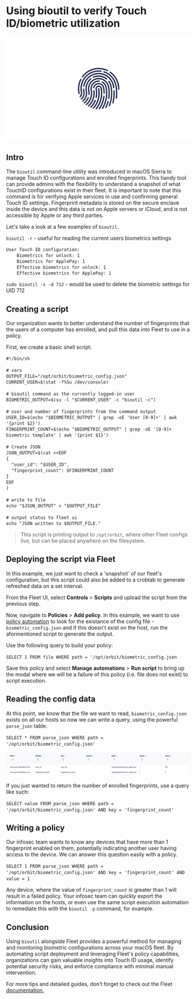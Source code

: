 # Using bioutil to verify Touch ID/biometric utilization

![Apple TouchID](../website/assets/images/articles/bioutil@2x.png)

## Intro

The `bioutil` command-line utility was introduced in macOS Sierra to manage Touch ID configurations and enrolled fingerprints. This handy tool can provide admins with the flexibility to understand a snapshot of what TouchID configurations exist in their fleet. It is important to note that this command is for verifying Apple services in use and confirming general Touch ID settings. Fingerprint metadata is stored on the secure enclave inside the device and this data is not on Apple servers or iCloud, and is not accessible by Apple or any third parties.

Let's take a look at a few examples of `bioutil`.

`bioutil -r` - useful for reading the current users biometrics settings

```
User Touch ID configuration:
    Biometrics for unlock: 1
    Biometrics for ApplePay: 1
    Effective biometrics for unlock: 1
    Effective biometrics for ApplePay: 1
```

`sudo bioutil -s -d 712` - would be used to delete the biometric settings for UID 712

## Creating a script

Our organization wants to better understand the number of fingerprints that the users of a computer has enrolled, and pull this data into Fleet to use in a policy.

First, we create a basic shell script:

```
#!/bin/sh

# vars
OUTPUT_FILE="/opt/orbit/biometric_config.json"
CURRENT_USER=$(stat -f%Su /dev/console)

# bioutil command as the currently logged-in user
BIOMETRIC_OUTPUT=$(su -l "$CURRENT_USER" -c "bioutil -c")

# user and number of fingerprints from the command output
USER_ID=$(echo "$BIOMETRIC_OUTPUT" | grep -oE 'User [0-9]+' | awk '{print $2}')
FINGERPRINT_COUNT=$(echo "$BIOMETRIC_OUTPUT" | grep -oE '[0-9]+ biometric template' | awk '{print $1}')

# Create JSON
JSON_OUTPUT=$(cat <<EOF
{
  "user_id": "$USER_ID",
  "fingerprint_count": $FINGERPRINT_COUNT
}
EOF
)

# write to file
echo "$JSON_OUTPUT" > "$OUTPUT_FILE"

# output status to fleet ui
echo "JSON written to $OUTPUT_FILE."

```

> This script is printing output to `/opt/orbit`, where other Fleet configs live, but can be placed anywhere on the filesystem.

## Deploying the script via Fleet

In this example, we just want to check a 'snapshot' of our fleet's configuration, but this script could also be added to a crobtab to generate refreshed data on a set interval.

From the Fleet UI, select **Controls** > **Scripts** and upload the script from the previous step.

Now, navigate to **Policies** > **Add policy**. In this example, we want to use [policy automation](https://fleetdm.com/guides/policy-automation-run-script) to look for the existance of the config file - `biometric_config.json` and if this doesn't exist on the host, run the aformentioned script to generate the output. 

Use the following query to build your policy:

`SELECT 1 FROM file WHERE path = '/opt/orbit/biometric_config.json`

Save this policy and select **Manage automations** > **Run script** to bring up the modal where we will tie a failure of this policy (i.e. file does not exist) to script execution.

## Reading the config data

At this point, we know that the file we want to read, `biometric_config.json` exists on all our hosts so now we can write a query, using the powerful `parse_json` table.

`SELECT * FROM parse_json WHERE path = '/opt/orbit/biometric_config.json'`

![bioutil example query](../website/assets/images/articles/bioutil-command.png)

If you just wanted to return the number of enrolled fingerprints, use a query like such:

`SELECT value FROM parse_json WHERE path = '/opt/orbit/biometric_config.json' AND key = 'fingerprint_count'`

## Writing a policy

Our infosec team wants to know any devices that have more than 1 fingerprint enabled on them, potentially indicating another user having access to the device. We can answer this question easily with a policy.

`SELECT 1 FROM parse_json WHERE path = '/opt/orbit/biometric_config.json' AND key = 'fingerprint_count' AND value = 1`

Any device, where the value of `fingerprint_count` is greater than 1 will result in a failed policy. Your infosec team can quickly export the information on the hosts, or even use the same script execution automation to remediate this with the `bioutil -p` command, for example.

## Conclusion

Using `bioutil` alongside Fleet provides a powerful method for managing and monitoring biometric configurations across your macOS fleet. By automating script deployment and leveraging Fleet's policy capabilities, organizations can gain valuable insights into Touch ID usage, identify potential security risks, and enforce compliance with minimal manual intervention.

For more tips and detailed guides, don’t forget to check out the Fleet 
[documentation.](https://fleetdm.com/docs/get-started/why-fleet)

<meta name="articleTitle" value="Using bioutil to verify Touch ID/biometric utilization">
<meta name="authorFullName" value="Harrison Ravazzolo">
<meta name="authorGitHubUsername" value="harrisonravazzolo">
<meta name="category" value="guides">
<meta name="publishedOn" value="2024-12-29">
<meta name="description" value="Streamline Biometric Security with bioutil and Fleet">
<meta name="articleImageUrl" value="../website/assets/images/articles/bioutil@2x.png">
